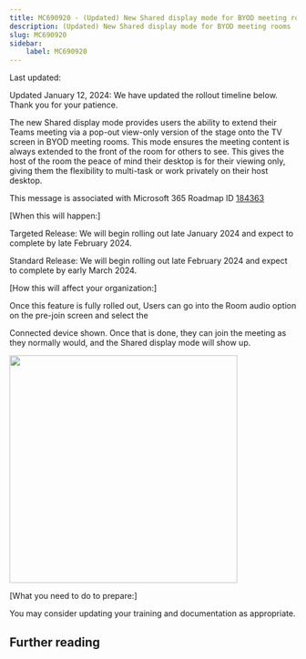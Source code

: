 ```yaml
---
title: MC690920 - (Updated) New Shared display mode for BYOD meeting rooms
description: (Updated) New Shared display mode for BYOD meeting rooms
slug: MC690920
sidebar:
    label: MC690920
---
```



Last updated: 

<p style="">Updated January 12, 2024: We have updated the rollout timeline below. Thank you for your patience.</p><p style="">The new Shared display mode provides users the ability to extend their Teams meeting via a pop-out view-only version of the stage onto the TV screen in BYOD meeting rooms.  This mode ensures the meeting content is always extended to the front of the room for others to see. This gives the host of the room the peace of mind their desktop is for their viewing only, giving them the flexibility to multi-task or work privately on their host desktop.</p>
<p>This message is associated with Microsoft 365 Roadmap ID <a href="https://www.microsoft.com/microsoft-365/roadmap?rtc=1%26filters=&amp;searchterms=184363" target="_blank">184363</a></p>
<p>[When this will happen:]</p><p>Targeted Release: We will begin rolling out late January 2024 and expect to complete by late February 2024.
</p><p>Standard Release: We will begin rolling out late February 2024 and expect to complete by early March 2024.</p>

<p>[How this will affect your organization:]</p>

<p>Once this feature is fully rolled out, Users can go into the Room audio option on the pre-join screen and select the</p><p>Connected device shown. Once that is done, they can join the meeting as they normally would, and the Shared display mode will show up.</p><p><img src="https://img-prod-cms-rt-microsoft-com.akamaized.net/cms/api/am/imageFileData/RW1ffz4?ver=a28b" style="width: 400px;"><br></p>
<p>[What you need to do to prepare:]</p>
<p>You may consider updating your training and documentation as appropriate.</p>

## Further reading
